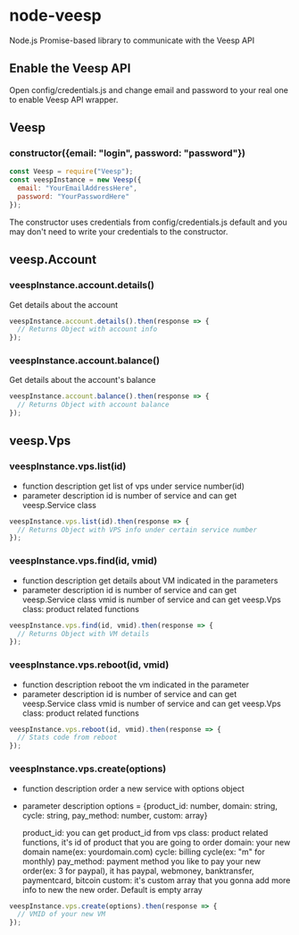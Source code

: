 # node-veesp

Node.js Promise-based library to communicate with the Veesp API

## Enable the Veesp API

Open config/credentials.js and change email and password to your real one to enable Veesp API wrapper.

## Veesp

### constructor({email: "login", password: "password"})

```js
const Veesp = require("Veesp");
const veespInstance = new Veesp({
  email: "YourEmailAddressHere",
  password: "YourPasswordHere"
});
```

The constructor uses credentials from config/credentials.js default and you may don't need to write your credentials to the constructor.

## veesp.Account

### veespInstance.account.details()

Get details about the account

```js
veespInstance.account.details().then(response => {
  // Returns Object with account info
});
```

### veespInstance.account.balance()

Get details about the account's balance

```js
veespInstance.account.balance().then(response => {
  // Returns Object with account balance
});
```

## veesp.Vps

### veespInstance.vps.list(id)

- function description
  get list of vps under service number(id)
- parameter description
  id is number of service and can get veesp.Service class

```js
veespInstance.vps.list(id).then(response => {
  // Returns Object with VPS info under certain service number
});
```

### veespInstance.vps.find(id, vmid)

- function description
  get details about VM indicated in the parameters
- parameter description
  id is number of service and can get veesp.Service class
  vmid is number of service and can get veesp.Vps class: product related functions

```js
veespInstance.vps.find(id, vmid).then(response => {
  // Returns Object with VM details
});
```

### veespInstance.vps.reboot(id, vmid)

- function description
  reboot the vm indicated in the parameter
- parameter description
  id is number of service and can get veesp.Service class
  vmid is number of service and can get veesp.Vps class: product related functions

```js
veespInstance.vps.reboot(id, vmid).then(response => {
  // Stats code from reboot
});
```

### veespInstance.vps.create(options)

- function description
  order a new service with options object
- parameter description
  options = {product_id: number, domain: string, cycle: string, pay_method: number, custom: array}

  product_id: you can get product_id from vps class: product related functions, it's id of product that you are going to order
  domain: your new domain name(ex: yourdomain.com)
  cycle: billing cycle(ex: "m" for monthly)
  pay_method: payment method you like to pay your new order(ex: 3 for paypal), it has paypal, webmoney, banktransfer, paymentcard, bitcoin
  custom: it's custom array that you gonna add more info to new the new order. Default is empty array

```js
veespInstance.vps.create(options).then(response => {
  // VMID of your new VM
});
```
